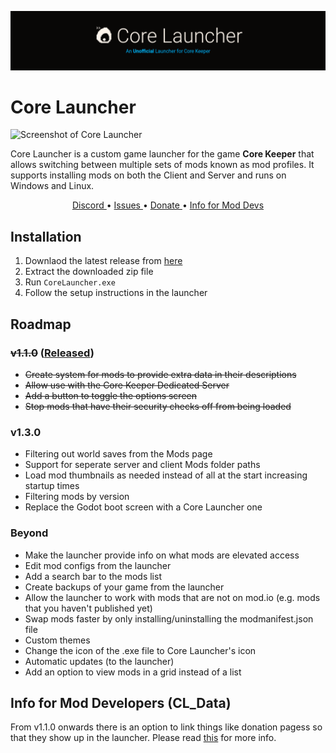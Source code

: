 ![Core Launcher](Banner.png)

# Core Launcher
![Screenshot of Core Launcher](https://github.com/user-attachments/assets/72a78cb0-9211-415a-912d-1e2388b4d9e1)

Core Launcher is a custom game launcher for the game <strong>Core Keeper</strong> that allows switching between multiple sets of mods known as mod profiles. It supports installing mods on both the Client and Server and runs on Windows and Linux.
<p align="center">
  <a href="https://discord.com/channels/851842678340845600/1173510418690490458" target="_blank">
    Discord
  </a>
  •
  <a href="https://github.com/super-miner/Core-Launcher/issues">
    Issues
  </a>
  •
  <a href="https://buymeacoffee.com/flown" target="_blank">
    Donate
  </a>
  •
  <a href="Info/UsingCL_Data.md">
    Info for Mod Devs
  </a>
</p>

## Installation
1. Downlaod the latest release from [here](https://github.com/super-miner/Core-Launcher/releases)
2. Extract the downloaded zip file
3. Run `CoreLauncher.exe`
4. Follow the setup instructions in the launcher

## Roadmap
### ~~v1.1.0~~ ([Released](https://github.com/super-miner/Core-Launcher/releases))
- ~~Create system for mods to provide extra data in their descriptions~~
- ~~Allow use with the Core Keeper Dedicated Server~~
- ~~Add a button to toggle the options screen~~
- ~~Stop mods that have their security checks off from being loaded~~

### v1.3.0
- Filtering out world saves from the Mods page
- Support for seperate server and client Mods folder paths
- Load mod thumbnails as needed instead of all at the start increasing startup times
- Filtering mods by version
- Replace the Godot boot screen with a Core Launcher one

### Beyond
- Make the launcher provide info on what mods are elevated access
- Edit mod configs from the launcher
- Add a search bar to the mods list
- Create backups of your game from the launcher
- Allow the launcher to work with mods that are not on mod.io (e.g. mods that you haven't published yet)
- Swap mods faster by only installing/uninstalling the modmanifest.json file
- Custom themes
- Change the icon of the .exe file to Core Launcher's icon
- Automatic updates (to the launcher)
- Add an option to view mods in a grid instead of a list

## Info for Mod Developers (CL_Data)
From v1.1.0 onwards there is an option to link things like donation pagess so that they show up in the launcher. Please read [this](Info/UsingCL_Data.md) for more info.
